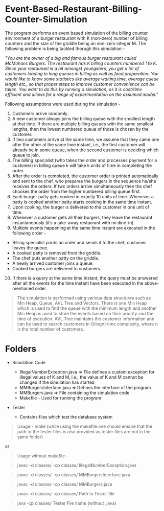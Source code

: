 # Event-Based-Restaurant-Billing-Counter-Simulation

The program performs an event based simulation of the billing counter environment of a burger restaurant with K (non-zero) number of billing counters and the size of the griddle being an non-zero integer M. The following problem is being tackled thorugh this simulation - 

_"You are the owner of a big and famous burger restaurant called McMohans Burgers. The restaurant has K billing counters numbered 1 to K. Since your restaurant is a hit amongst youngsters, you get a lot of customers leading to long queues in billing as well as food preparation. You would like to know some statistics like average waiting time, average queue length etc., so that proper steps to improve customer convenience can be taken. You want to do this by running a simulation, as it is cost/time efficient and allows for a range of experimentation on the assumed model."_

Following assumptions were used during the simulation - 
1. Customers arrive randomly.
2. A new customer always joins the billing queue with the smallest length at that time. If there are multiple billing queues with the same smallest lengths, then the lowest numbered queue of those is chosen by the customer.
3. If two customers arrive at the same time, we assume that they came one after the other at the same time instant, i.e., the first customer will already be in some queue, when the second customer is deciding which queue to join.
4. The billing specialist (who takes the order and processes payment for a customer) in billing queue k will take k units of time in completing the order.
5. After the order is completed, the customer order is printed automatically and sent to the chef, who prepares the burgers in the sequence he/she receives the orders. If two orders arrive simultaneously then the chef chooses the order from the higher numbered billing queue first.
6. Each burger patty gets cooked in exactly 10 units of time. Whenever a patty is cooked another patty starts cooking in the same time instant.
7. Upon cooking, the burger is delivered to the customer in one unit of time.
8. Whenever a customer gets all their burgers, they leave the restaurant instantaneously (it’s a take-away restaurant with no dine-in).
9. Multiple events happening at the same time instant are executed in the following order - 
  - Billing specialist prints an order and sends it to the chef; customer leaves the queue.
  - A cooked patty is removed from the griddle.
  - The chef puts another patty on the griddle.
  - A newly arrived customer joins a queue.
  - Cooked burgers are delivered to customers.
10. If there is a query at the same time instant, the query must be answered after all the events for the time instant have been executed in the above-mentioned order.

> The simulation is performed using various data structures such as Min Heap, Queue, AVL Tree and Vectors. There is one Min Heap which is used to find the queue with the minimum length and another Min Heap is used to store the events based on their priority and the time of execution. AVL Tree maintains the customer information and can be used to search customers in O(logn) time complexity, where n is the total number of customers.  

# Folders 

- Simulation Code 
  - IllegalNumberException.java => File defines a custom exception for illegal values of K and M, i.e., the value of K and M cannot be changed if the simulation has started 
  - MMBurgersInterface.java => Defines the interface of the program
  - MMBurgers.java => File containing the simulation code
  - Makefile - Used for running the program

- Tester 
  - Contains files which test the database system

> Usage - make (while using the makefile one should ensure that the path to the tester files is also provided as tester files are not in the same folder)

or 

> Usage without makefile - 

> javac -d classes/ -cp classes/ IllegalNumberException.java

> javac -d classes/ -cp classes/ MMBurgersInterface.java

> javac -d classes/ -cp classes/ MMBurgers.java

> javac -d classes/ -cp classes/ Path to Tester file

> java -cp classes/ Tester File name (without .java)
